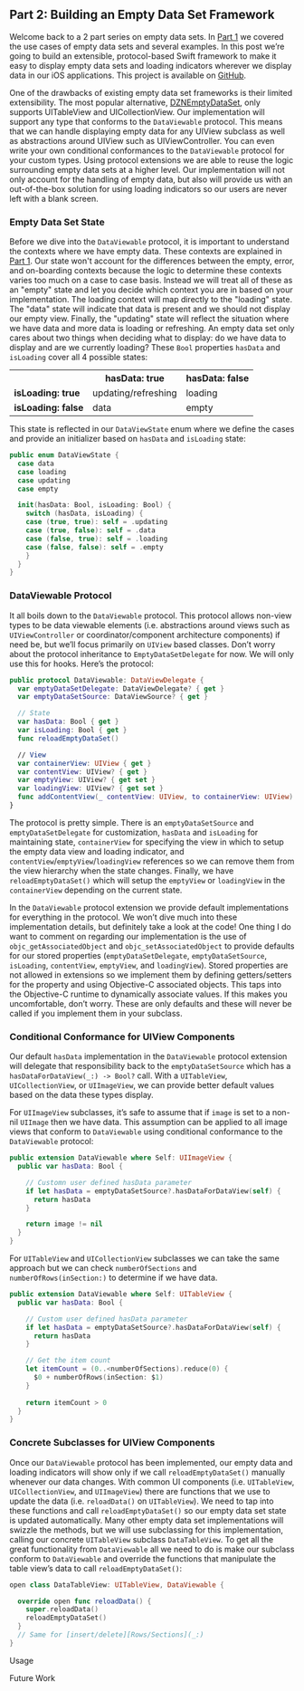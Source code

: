 

## Part 2: Building an Empty Data Set Framework
Welcome back to a 2 part series on empty data sets. In [Part 1](part_1.md) we covered the use cases of empty data sets and several examples. In this post we’re going to build an extensible, protocol-based Swift framework to make it easy to display empty data sets and loading indicators wherever we display data in our iOS applications. This project is available on [GitHub](https://github.com/imaccallum/DataViewable/).

One of the drawbacks of existing empty data set frameworks is their limited extensibility. The most popular alternative, [DZNEmptyDataSet](https://github.com/dzenbot/DZNEmptyDataSet), only supports UITableView and UICollectionView. Our implementation will support any type that conforms to the `DataViewable` protocol. This means that we can handle displaying empty data for any UIView subclass as well as abstractions around UIView such as UIViewController. You can even write your own conditional conformances to the `DataViewable` protocol for your custom types. Using protocol extensions we are able to reuse the logic surrounding empty data sets at a higher level. Our implementation will not only account for the handling of empty data, but also will provide us with an out-of-the-box solution for using loading indicators so our users are never left with a blank screen.


### Empty Data Set State
Before we dive into the `DataViewable` protocol, it is important to understand the contexts where we have empty data. These contexts are explained in [Part 1](part_1.md). Our state won't account for the differences between the empty, error, and on-boarding contexts because the logic to determine these contexts varies too much on a case to case basis. Instead we will treat all of these as an "empty" state and let you decide which context you are in based on your implementation. The loading context will map directly to the "loading" state. The "data" state will indicate that data is present and we should not display our empty view. Finally, the "updating" state will reflect the situation where we have data and more data is loading or refreshing. An empty data set only cares about two things when deciding what to display: do we have data to display and are we currently loading? These `Bool` properties `hasData` and `isLoading` cover all 4 possible states:

<table align="center" style="margin: 0px auto;">
  <tr>
    <th></th>
    <th><b>hasData: true</b></th>
    <th><b>hasData: false</b></th>
  </tr>
  <tr>
    <td><b>isLoading: true</b></td>
    <td>updating/refreshing</td>
    <td>loading</td>
  </tr>
  <tr>
    <td><b>isLoading: false</b></td>
    <td>data</td>
    <td>empty</td>
  </tr>
</table>

  
This state is reflected in our `DataViewState` enum where we define the cases and provide an initializer based on `hasData` and `isLoading` state:

```swift
public enum DataViewState {
  case data
  case loading
  case updating
  case empty

  init(hasData: Bool, isLoading: Bool) {
    switch (hasData, isLoading) {
    case (true, true): self = .updating
    case (true, false): self = .data
    case (false, true): self = .loading
    case (false, false): self = .empty
    }
  }
}
```

### DataViewable Protocol
It all boils down to the `DataViewable` protocol. This protocol allows non-view types to be data viewable elements (i.e. abstractions around views such as `UIViewController` or coordinator/component architecture components) if need be, but we’ll focus primarily on `UIView` based classes. Don’t worry about the protocol inheritance to `EmptyDataSetDelegate` for now. We will only use this for hooks. Here’s the protocol:

```swift
public protocol DataViewable: DataViewDelegate {
  var emptyDataSetDelegate: DataViewDelegate? { get }
  var emptyDataSetSource: DataViewSource? { get }

  // State
  var hasData: Bool { get }
  var isLoading: Bool { get }
  func reloadEmptyDataSet()

  // View
  var containerView: UIView { get }
  var contentView: UIView? { get }
  var emptyView: UIView? { get set }
  var loadingView: UIView? { get set }
  func addContentView(_ contentView: UIView, to containerView: UIView)
}
```

The protocol is pretty simple. There is an `emptyDataSetSource` and `emptyDataSetDelegate` for customization, `hasData` and `isLoading` for maintaining state, `containerView` for specifying the view in which to setup the empty data view and loading indicator, and `contentView`/`emptyView`/`loadingView` references so we can remove them from the view hierarchy when the state changes. Finally, we have `reloadEmptyDataSet()` which will setup the `emptyView` or `loadingView` in the `containerView` depending on the current state.

In the `DataViewable` protocol extension we provide default implementations for everything in the protocol. We won’t dive much into these implementation details, but definitely take a look at the code! One thing I do want to comment on regarding our implementation is the use of  `objc_getAssociatedObject` and `objc_setAssociatedObject` to provide defaults for our stored properties (`emptyDataSetDelegate`, `emptyDataSetSource`, `isLoading`, `contentView`, `emptyView`, and `loadingView`). Stored properties are not allowed in extensions so we implement them by defining getters/setters for the property and using Objective-C associated objects. This taps into the Objective-C runtime to dynamically associate values. If this makes you uncomfortable, don’t worry. These are only defaults and these will never be called if you implement them in your subclass. 

### Conditional Conformance for UIView Components
Our default `hasData` implementation in the `DataViewable` protocol extension will delegate that responsibility back to the `emptyDataSetSource` which has a `hasDataForDataView(_:) -> Bool?` call. With a `UITableView`, `UICollectionView`, or `UIImageView`, we can provide better default values based on the data these types display.

For `UIImageView` subclasses, it’s safe to assume that if `image` is set to a non-nil `UIImage` then we have data. This assumption can be applied to all image views that conform to `DataViewable` using conditional conformance to the `DataViewable` protocol:
```swift
public extension DataViewable where Self: UIImageView {
  public var hasData: Bool {

    // Customn user defined hasData parameter
    if let hasData = emptyDataSetSource?.hasDataForDataView(self) {
      return hasData
    }

    return image != nil
  }
}
```

For `UITableView` and `UICollectionView` subclasses we can take the same approach but we can check `numberOfSections` and `numberOfRows(inSection:)` to determine if we have data.

```swift
public extension DataViewable where Self: UITableView {
  public var hasData: Bool {

    // Custom user defined hasData parameter
    if let hasData = emptyDataSetSource?.hasDataForDataView(self) {
      return hasData
    }

    // Get the item count
    let itemCount = (0..<numberOfSections).reduce(0) {
      $0 + numberOfRows(inSection: $1)
    }
    
    return itemCount > 0
  }
}
```

### Concrete Subclasses for UIView Components
Once our `DataViewable` protocol has been implemented, our empty data and loading indicators will show only if we call `reloadEmptyDataSet()` manually whenever our data changes. With common UI components (i.e. `UITableView`, `UICollectionView`, and `UIImageView`) there are functions that we use to update the data (i.e. `reloadData()` on `UITableView`). We need to tap into these functions and call `reloadEmptyDataSet()` so our empty data set state is updated automatically. Many other empty data set implementations will swizzle the methods, but we will use subclassing for this implementation, calling our concrete `UITableView` subclass `DataTableView`. To get all the great functionality from `DataViewable` all we need to do is make our subclass conform to `DataViewable` and override the functions that manipulate the table view’s data to call `reloadEmptyDataSet()`:

```swift
open class DataTableView: UITableView, DataViewable {

  override open func reloadData() {
    super.reloadData()
    reloadEmptyDataSet()
  }
  // Same for [insert/delete][Rows/Sections](_:)
}
```

Usage


Future Work 

